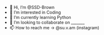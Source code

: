 - 👋 Hi, I’m @SSD-Brown
- 👀 I’m interested in Coding 
- 🌱 I’m currently learning Python
- 💞️ I’m looking to collaborate on _______
- 📫 How to reach me -> @su.v.am (instagram)

<!---
SSD-Brown/SSD-Brown is a ✨ special ✨ repository because its `README.md` (this file) appears on your GitHub profile.
You can click the Preview link to take a look at your changes.
--->
